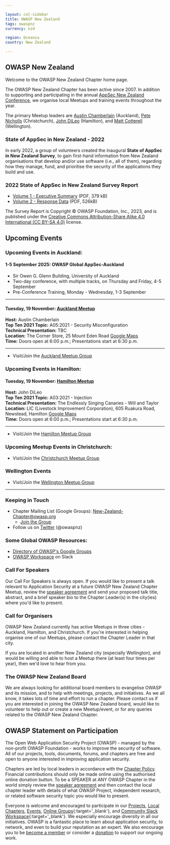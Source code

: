 ```yaml
---

layout: col-sidebar
title: OWASP New Zealand
tags: owaspnz
currency: nzd

region: Oceania
country: New Zealand

---
```


## OWASP New Zealand

Welcome to the OWASP New Zealand Chapter home page.

The OWASP New Zealand Chapter has been active since 2007. In addition to supporting and participating in the annual [AppSec New Zealand Conference](https://appsec.org.nz/conference), we organise local Meetups and training events throughout the year.

The primary Meetup leaders are [Austin Chamberlain](mailto:austin.chamberlain@owasp.org) (Auckland), [Pete Nicholls](mailto:pete.nicholls@owasp.org) (Christchurch), [John DiLeo](mailto:john.dileo@owasp.org) (Hamilton), and [Matt Cotterell](mailto:matt.cotterell@owasp.org) (Wellington).

### State of AppSec in New Zealand - 2022

In early 2022, a group of volunteers created the inaugural **State of AppSec in New Zealand Survey**, to gain first-hand information from 
New Zealand organisations that develop and/or use software (i.e., all of them), regarding how they manage, fund, and prioritise the security of the
applications they build and use.

### 2022 State of AppSec in New Zealand Survey Report   

* [Volume 1 - Executive Summary](assets/documents/2022_State_of_AppSec_Survey_Report-Volume_1.pdf) (PDF, 379 kB)
* [Volume 2 - Response Data](assets/documents/2022_State_of_AppSec_Survey_Report-Volume_2.pdf) (PDF, 526kB)

The Survey Report is Copyright &copy; OWASP Foundation, Inc., 2023, and is published under the 
[Creative Commons Attribution-Share Alike 4.0 International (CC BY-SA 4.0)](https://creativecommons.org/licenses/by-sa/4.0/) license.



## Upcoming Events

### Upcoming Events in Auckland:

#### 1-5 September 2025: OWASP Global AppSec-Auckland

* Sir Owen G. Glenn Building, University of Auckland   
* Two-day conference, with multiple tracks, on Thursday and Friday, 4-5 September   
* Pre-Conference Training, Monday - Wednesday, 1-3 September   

-------------

#### Tuesday, 19 November: [Auckland Meetup](https://www.meetup.com/owasp-new-zealand-chapter-auckland/events/297786381) 

**Host:** Austin Chamberlain    
**Top Ten 2021 Topic:** A05:2021 - Security Misconfiguration    
**Technical Presentation:** TBC   
**Location:** The Corner Store, 25 Mount Eden Road [Google Maps](https://www.google.com/maps/place/The+Corner+Store/@-36.8657037,174.7583494,17z/data=!3m1!4b1!4m6!3m5!1s0x6d0d47c362b99f6f:0xd95014f14fe26b94!8m2!3d-36.865708!4d174.7609297!16s%2Fg%2F1tdy97hj?entry=ttu)     
**Time:** Doors open at 6:00 p.m.; Presentations start at 6:30 p.m.    

-------------

* Visit/Join the [Auckland Meetup Group](https://www.meetup.com/OWASP-New-Zealand-Chapter-Auckland/)

### Upcoming Events in Hamilton:

#### Tuesday, 19 November: [Hamilton Meetup](https://www.meetup.com/owasp-hamilton-chapter/events/303648265) 

**Host:** John DiLeo    
**Top Ten 2021 Topic:** A03:2021 - Injection    
**Technical Presentation:** The Endlessly Singing Canaries - Will and Taylor     
**Location:** LIC (Livestock Improvement Corporation), 605 Ruakura Road, Newstead, Hamilton [Google Maps](https://www.google.com/maps/place/LIC+(Livestock+Improvement+Corporation)/@-37.7813846,175.348814,787m/data=!3m2!1e3!4b1!4m6!3m5!1s0x6d6d195e23971e17:0xbfc3a23b707be8a2!8m2!3d-37.7813889!4d175.3513889!16s%2Fg%2F1tm29w6b?entry=ttu&g_ep=EgoyMDI0MDkyMi4wIKXMDSoASAFQAw%3D%3D)     
**Time:** Doors open at 6:00 p.m.; Presentations start at 6:30 p.m.    

-------------

* Visit/Join the [Hamilton Meetup Group](https://www.meetup.com/owaspnz-hamilton)

### Upcoming Meetup Events in Christchurch:

* Visit/Join the [Christchurch Meetup Group](https://www.meetup.com/OWASP-New-Zealand-Chapter-Christchurch/)

### Wellington Events

* Visit/Join the [Wellington Meetup Group](https://www.meetup.com/OWASP-Wellington)

-------------

### Keeping in Touch

  - Chapter Mailing List (Google Groups):
    [New-Zealand-Chapter@owasp.org](mailto:new-zealand-chapter@owasp.org)
    - [Join the
    Group](https://groups.google.com/a/owasp.org/forum/#!forum/new-zealand-chapter/join)
  - Follow us on [Twitter](https://www.twitter.com/owaspnz) (@owaspnz)

### Some Global OWASP Resources:

  - [Directory of OWASP's Google
    Groups](https://groups.google.com/a/owasp.org/forum/?hl=en#!forumsearch/)
  - [OWASP Workspace](https://owasp.slack.com) on Slack

### Call For Speakers

Our Call For Speakers is always open. If you would like to present a talk relevant to Application Security at a future OWASP New Zealand Chapter Meetup, review the [speaker agreement](/www-policy/speaker-agreement) and send your proposed talk title, abstract, and a brief speaker bio to the Chapter Leader(s) in the city(ies) where you'd like to present.

### Call for Organisers

OWASP New Zealand currently has active Meetups in three cities - Auckland, Hamilton, and Christchurch. If you're interested in helping organise one of our Meetups, please contact the Chapter Leader in that city.

If you are located in another New Zealand city (especially Wellington), and would be willing and able to host a Meetup there (at least four times per year), then we'd love to hear from you.

### The OWASP New Zealand Board

We are always looking for additional board members to evangelise OWASP and its mission, and to help with meetings, projects, and initiatives. As we all know, it takes lots of time and effort to run a chapter. Please contact us if you are interested in joining the OWASP New Zealand board, would like to volunteer to help out or create a new Meetup/event, or for any queries related to the OWASP New Zealand Chapter.

## OWASP Statement on Participation

The Open Web Application Security Project (OWASP) - managed by the non-profit OWASP Foundation - works to improve the security of software. All of our projects, tools, documents, forums, and chapters are free and open to anyone interested in improving application security. 

Chapters are led by local leaders in accordance with the [Chapter Policy](https://owasp.org/www-policy/). Financial contributions should only be made online using the authorised online donation button. To be a SPEAKER at ANY OWASP Chapter in the world simply review the [speaker agreement](https://owasp.org/www-policy/) and then contact the local chapter leader with details of what OWASP Project, independent research, or related software security topic you would like to present.

Everyone is welcome and encouraged to participate in our [Projects](/projects), [Local Chapters](/chapters), [Events](/events), [Online Groups](https://groups.google.com/a/owasp.com/){:target='_blank'}, and [Community Slack Workspace](https://owasp.slack.com/){:target='_blank'}. We especially encourage diversity in all our initiatives. OWASP is a fantastic place to learn about application security, to network, and even to build your reputation as an expert. We also encourage you to be [become a member](/membership) or consider a [donation](/donate) to support our ongoing work.

